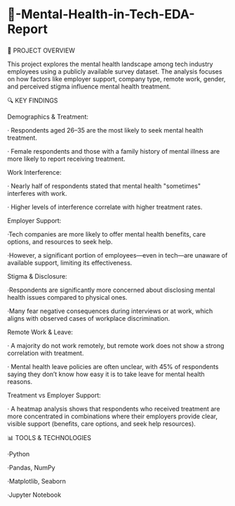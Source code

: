 # 🧠-Mental-Health-in-Tech-EDA-Report

###

📄 PROJECT OVERVIEW

This project explores the mental health landscape among tech industry employees using a publicly available survey dataset. The analysis focuses on how factors like employer support, company type, remote work, gender, and perceived stigma influence mental health treatment.

🔍 KEY FINDINGS

Demographics & Treatment:

· Respondents aged 26–35 are the most likely to seek mental health treatment.

· Female respondents and those with a family history of mental illness are more likely to report receiving treatment.

Work Interference:
  
· Nearly half of respondents stated that mental health "sometimes" interferes with work.

· Higher levels of interference correlate with higher treatment rates.

Employer Support:

·Tech companies are more likely to offer mental health benefits, care options, and resources to seek help.

·However, a significant portion of employees—even in tech—are unaware of available support, limiting its effectiveness.

Stigma & Disclosure:

·Respondents are significantly more concerned about disclosing mental health issues compared to physical ones.

·Many fear negative consequences during interviews or at work, which aligns with observed cases of workplace discrimination.

Remote Work & Leave:

· A majority do not work remotely, but remote work does not show a strong correlation with treatment.

· Mental health leave policies are often unclear, with 45% of respondents saying they don’t know how easy it is to take leave for mental health reasons.

Treatment vs Employer Support:

· A heatmap analysis shows that respondents who received treatment are more concentrated in combinations where their employers provide clear, visible support (benefits, care options, and seek help resources).



📊 TOOLS & TECHNOLOGIES

·Python

·Pandas, NumPy

·Matplotlib, Seaborn

·Jupyter Notebook
